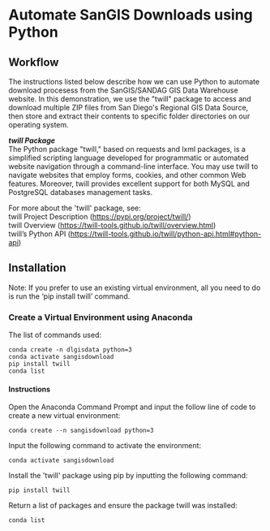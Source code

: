 # Automate SanGIS Downloads using Python

## Workflow
The instructions listed below describe how we can use Python to automate download procesess from the SanGIS/SANDAG GIS Data Warehouse website. In this demonstration, we use the "twill" package to access and download multiple ZIP files from San Diego's Regional GIS Data Source, then store and extract their contents to specific folder directories on our operating system.

***twill Package***  
The Python package "twill," based on requests and lxml packages, is a simplified scripting language developed for programmatic or automated website navigation through a command-line interface. You may use twill to navigate websites that employ forms, cookies, and other common Web features. Moreover, twill provides excellent support for both MySQL and PostgreSQL databases management tasks.

For more about the 'twill' package, see:  
twill Project Description (https://pypi.org/project/twill/)  
twill Overview (https://twill-tools.github.io/twill/overview.html)  
twill’s Python API (https://twill-tools.github.io/twill/python-api.html#python-api)  

## Installation

Note: If you prefer to use an existing virtual environment, all you need to do is run the ‘pip install twill’ command.

### Create a Virtual Environment using Anaconda
The list of commands used:
````
conda create -n dlgisdata python=3
conda activate sangisdownload
pip install twill
conda list
````
#### Instructions

Open the Anaconda Command Prompt and input the follow line of code to create a new virtual environment: 
````
conda create --n sangisdownload python=3
````
Input the following command to activate the environment:
````
conda activate sangisdownload
````
Install the 'twill' package using pip by inputting the following command:
````
pip install twill
````
Return a list of packages and ensure the package twill was installed:
````
conda list
````
